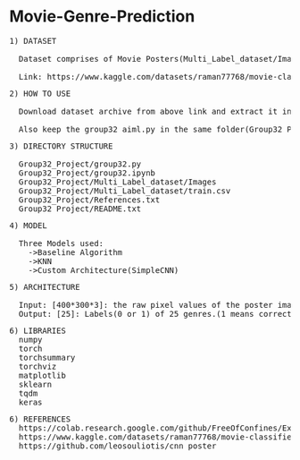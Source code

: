 # Movie-Genre-Prediction
<pre>
1) DATASET

  Dataset comprises of Movie Posters(Multi_Label_dataset/Images) and their Genres(Multi_Label_dataset/train.csv).

  Link: https://www.kaggle.com/datasets/raman77768/movie-classifier
</pre>
<pre>
2) HOW TO USE

  Download dataset archive from above link and extract it in the working directory(Group32_Project).

  Also keep the group32_aiml.py in the same folder(Group32_Project).
</pre>
<pre>
3) DIRECTORY STRUCTURE

  Group32_Project/group32.py
  Group32_Project/group32.ipynb
  Group32_Project/Multi_Label_dataset/Images
  Group32_Project/Multi_Label_dataset/train.csv
  Group32_Project/References.txt
  Group32_Project/README.txt
</pre>
<pre>
4) MODEL

  Three Models used:
    ->Baseline Algorithm
    ->KNN
    ->Custom Architecture(SimpleCNN)
</pre>
<pre>
5) ARCHITECTURE

  Input: [400*300*3]: the raw pixel values of the poster image
  Output: [25]: Labels(0 or 1) of 25 genres.(1 means correct genre)
</pre>
<pre>
6) LIBRARIES
  numpy
  torch
  torchsummary
  torchviz
  matplotlib
  sklearn
  tqdm
  keras
</pre>
<pre>
6) REFERENCES
  https://colab.research.google.com/github/FreeOfConfines/ExampleNNWithKerasAndTensorflow/blob/master/K_Nearest_Neighbor_Classification_with_Tensorflow_on_Fashion_MNIST_Dataset.ipynb#scrollTo=E95EztQIZyl1
  https://www.kaggle.com/datasets/raman77768/movie-classifier                       
  https://github.com/leosouliotis/cnn_poster
</pre>
